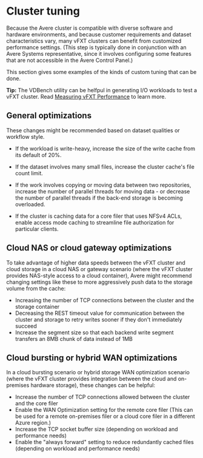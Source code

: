 # Cluster tuning

Because the Avere cluster is compatible with diverse software and hardware environments, and because customer requirements and dataset characteristics vary, many vFXT clusters can benefit from customized performance settings. (This step is typically done in conjunction with an Avere Systems representative, since it involves configuring some features that are not accessible in the Avere Control Panel.)

This section gives some examples of the kinds of custom tuning that can be done.

**Tip:** The VDBench utility can be helfpul in generating I/O workloads to test a vFXT cluster. Read [Measuring vFXT Performance](../../vdbench.md) to learn more. 

## General optimizations

These changes might be recommended based on dataset qualities or workflow style. 

- If the workload is write-heavy, increase the size of the write cache from its default of 20%. 

- If the dataset involves many small files, increase the cluster cache's file count limit. 

- If the work involves copying or moving data between two repositories, increase the number of parallel threads for moving data - or decrease the number of parallel threads if the back-end storage is becoming overloaded.

- If the cluster is caching data for a core filer that uses NFSv4 ACLs, enable access mode caching to streamline file authorization for particular clients.

## Cloud NAS or cloud gateway optimizations

To take advantage of higher data speeds between the vFXT cluster and cloud storage in a cloud NAS or gateway scenario (where the vFXT cluster provides NAS-style access to a cloud container), Avere might recommend changing settings like these to more aggressively push data to the storage volume from the cache: 

- Increasing the number of TCP connections between the cluster and the storage container
- Decreasing the REST timeout value for communication between the cluster and storage to retry writes sooner if they don't immediately succeed  
- Increase the segment size so that each backend write segment transfers an 8MB chunk of data instead of 1MB

## Cloud bursting or hybrid WAN optimizations

In a cloud bursting scenario or hybrid storage WAN optimization scenario (where the vFXT cluster provides integration between the cloud and on-premises hardware storage), these changes can be helpful:

- Increase the number of TCP connections allowed between the cluster and the core filer
- Enable the WAN Optimization setting for the remote core filer (This can be used for a remote on-premises filer or a cloud core filer in a different Azure region.)
- Increase the TCP socket buffer size (depending on workload and performance needs)
- Enable the "always forward" setting to reduce redundantly cached files (depending on workload and performance needs)
